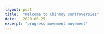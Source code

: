 ```yaml
---
layout: post
title:  "Welcome to Chinmoy controversies"
date:   2020-06-25
excerpt: "progress movement movement"
---
```

